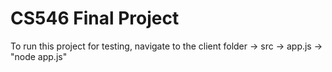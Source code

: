 # CS546 Final Project
To run this project for testing, navigate to the client folder -> src -> app.js -> "node app.js"
